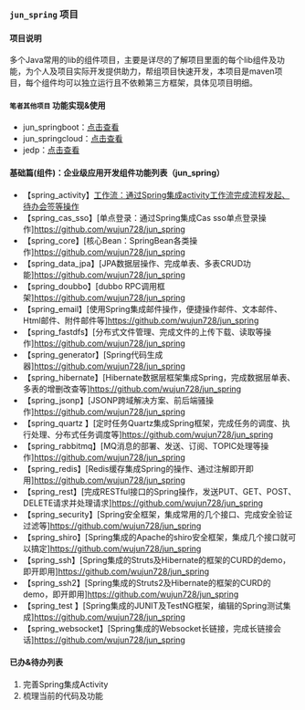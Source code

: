 ### `jun_spring` 项目

#### 项目说明
多个Java常用的lib的组件项目，主要是详尽的了解项目里面的每个lib组件及功能，为个人及项目实际开发提供助力，帮组项目快速开发，本项目是maven项目，每个组件均可以独立运行且不依赖第三方框架，具体见项目明细。

#### `笔者其他项目` 功能实现&使用
- jun_springboot：[点击查看](https://github.com/wujun728/jun_springboot) 
- jun_springcloud：[点击查看](https://github.com/wujun728/jun_springcloud) 
- jedp：[点击查看](https://github.com/wujun728/jedp) 


#### 基础篇(组件)：企业级应用开发组件功能列表（jun_spring）
- 【spring_activity】[工作流：通过Spring集成activity工作流完成流程发起、待办会签等操作](https://github.com/wujun728/jun_spring)
- 【spring_cas_sso】[单点登录：通过Spring集成Cas sso单点登录操作]https://github.com/wujun728/jun_spring
- 【spring_core】[核心Bean：SpringBean各类操作]https://github.com/wujun728/jun_spring
- 【spring_data_jpa】[JPA数据层操作、完成单表、多表CRUD功能]https://github.com/wujun728/jun_spring
- 【spring_doubbo】[dubbo RPC调用框架]https://github.com/wujun728/jun_spring
- 【spring_email】[使用Spring集成邮件操作，便捷操作邮件、文本邮件、Html邮件、附件邮件等]https://github.com/wujun728/jun_spring
- 【spring_fastdfs】[分布式文件管理、完成文件的上传下载、读取等操作]https://github.com/wujun728/jun_spring
- 【spring_generator】[Spring代码生成器]https://github.com/wujun728/jun_spring
- 【spring_hibernate】[Hibernate数据层框架集成Spring，完成数据层单表、多表的增删改查等]https://github.com/wujun728/jun_spring
- 【spring_jsonp】[JSONP跨域解决方案、前后端骚操作]https://github.com/wujun728/jun_spring
- 【spring_quartz 】[定时任务Quartz集成Spring框架，完成任务的调度、执行处理、分布式任务调度等]https://github.com/wujun728/jun_spring
- 【spring_rabbitmq】[MQ消息的部署、发送、订阅、TOPIC处理等操作]https://github.com/wujun728/jun_spring
- 【spring_redis】[Redis缓存集成Spring的操作、通过注解即开即用]https://github.com/wujun728/jun_spring
- 【spring_rest】[完成RESTful接口的Spring操作，发送PUT、GET、POST、DELETE请求并处理请求]https://github.com/wujun728/jun_spring
- 【spring_security】[Spring安全框架，集成常用的几个接口、完成安全验证过滤等]https://github.com/wujun728/jun_spring
- 【spring_shiro】[Spring集成的Apache的shiro安全框架，集成几个接口就可以搞定]https://github.com/wujun728/jun_spring
- 【spring_ssh】[Spring集成的Struts及Hibernate的框架的CURD的demo，即开即用]https://github.com/wujun728/jun_spring
- 【spring_ssh2】[Spring集成的Struts2及Hibernate的框架的CURD的demo，即开即用]https://github.com/wujun728/jun_spring
- 【spring_test 】[Spring集成的JUNIT及TestNG框架，编辑的Spring测试集成]https://github.com/wujun728/jun_spring
- 【spring_websocket】[Spring集成的Websocket长链接，完成长链接会话]https://github.com/wujun728/jun_spring

#### 已办&待办列表
1. 完善Spring集成Activity
1. 梳理当前的代码及功能
